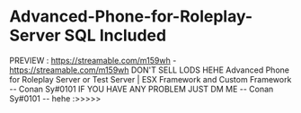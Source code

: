 # Advanced-Phone-for-Roleplay-Server SQL Included
PREVIEW : https://streamable.com/m159wh - https://streamable.com/m159wh
DON'T SELL LODS HEHE
Advanced Phone for Roleplay Server or Test Server | ESX Framework and Custom Framework -- Conan Sy#0101
IF YOU HAVE ANY PROBLEM JUST DM ME -- Conan Sy#0101 -- hehe :>>>>>
